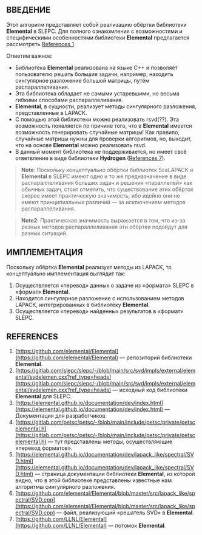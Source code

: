 ## ВВЕДЕНИЕ

Этот алгоритм представляет собой реализацию обёртки библиотеки **Elemental** в SLEPC. Для полного ознакомления с возможностями и специфическими особенностями библиотеки **Elemental** предлагается рассмотреть [References 1](https://github.com/elemental/Elemental).

Отметим важное:
- Библиотека **Elemental** реализована на языке C++ и позволяет пользователю решать большие задачи, например, находить сингулярное разложение большой матрицы, путём распараллеливания.
- Эта библиотека обладает не самыми устаревшими, но весьма гибкими способами распараллеливания.
- **Elemental**, в сущности, реализует методы сингулярного разложения, представленные в LAPACK.
- С помощью этой библиотеки можно реализовать rsvd(??). Эта возможность появляется по причине того, что в **Elemental** имеется возможность генерировать случайные матрицы! Как правило, случайные матрицы нужны для проверки алгоритмов, но, выходит, что на основе **Elemental** можно реализовать rsvd.
- В данный момент библиотека не поддерживается, но имеет своё ответвление в виде библиотеки **Hydrogen** ([References 7](https://github.com/LLNL/Elemental)).

>**Note**: Поскольку концептуально обёртки библиотек ScaLAPACK и **Elemental** в SLEPC имеют одно и то же предназначение в виде распараллеливания больших задач и решения «параллелей» как обычных задач, стоит отметить, что существование этих обёрток скорее имеет практическую значимость, ибо идейно они не имеют принципиальных различий — за исключением методов распараллеливания.

>**Note2**: Практическая значимость выражается в том, что из-за разных методов распараллеливания эти обёртки подойдут для разных ситуаций.

## ИМПЛЕМЕНТАЦИЯ

Поскольку обёртка **Elemental** реализует методы из LAPACK, то концептуально имплементация выглядит так:
1. Осуществляется «перевод» данных о задаче из «формата» SLEPC в «формат» **Elemental**.
2. Находится сингулярное разложение с использованием методов LAPACK, интегрированных в библиотеку **Elemental**.
3. Осуществляется «перевод» найденных результатов в «формат» SLEPC.

## REFERENCES
1. [https://github.com/elemental/Elemental](https://github.com/elemental/Elemental) — репозиторий библиотеки **Elemental**.
2. [https://gitlab.com/slepc/slepc/-/blob/main/src/svd/impls/external/elemental/svdelemen.cxx?ref_type=heads](https://gitlab.com/slepc/slepc/-/blob/main/src/svd/impls/external/elemental/svdelemen.cxx?ref_type=heads) — исходный код библиотеки **Elemental** для SLEPC.
3. [https://elemental.github.io/documentation/dev/index.html](https://elemental.github.io/documentation/dev/index.html) — Документация для разработчиков.
4. [https://gitlab.com/petsc/petsc/-/blob/main/include/petsc/private/petscelemental.h](https://gitlab.com/petsc/petsc/-/blob/main/include/petsc/private/petscelemental.h) — тут представлены методы, осуществляющие «перевод форматов».
5. [https://elemental.github.io/documentation/dev/lapack_like/spectral/SVD.html](https://elemental.github.io/documentation/dev/lapack_like/spectral/SVD.html) — страница документации библиотеки **Elemental**, из которой видно, что в этой библиотеке представлены известные нам алгоритмы сингулярного разложения.
6. [https://github.com/elemental/Elemental/blob/master/src/lapack_like/spectral/SVD.cpp](https://github.com/elemental/Elemental/blob/master/src/lapack_like/spectral/SVD.cpp) — файл, реализующий «решатель SVD» в **Elemental**.
7. [https://github.com/LLNL/Elemental](https://github.com/LLNL/Elemental) — потомок **Elemental**.
